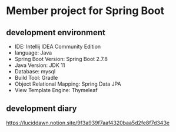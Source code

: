 # Member project for Spring Boot

## development environment
- IDE: Intellij IDEA Community Edition
- language: Java
- Spring Boot Version: Spring Boot 2.7.8
- Java Version: JDK 11
- Database: mysql
- Build Tool: Gradle
- Object Relational Mapping: Spring Data JPA
- View Template Engine: Thymeleaf

## development diary
https://luciddawn.notion.site/9f3a939f7aaf4320baa5d2fe8f7d343e
